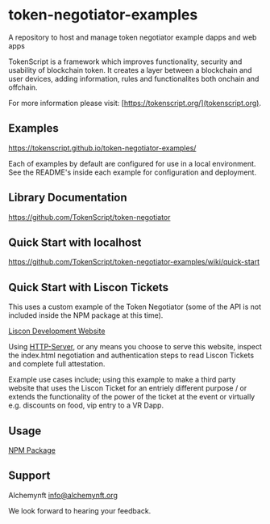 # token-negotiator-examples
A repository to host and manage token negotiator example dapps and web apps

TokenScript is a framework which improves functionality, security and usability of blockchain token. It creates a layer between a blockchain and user devices, adding information, rules and functionalites both onchain and offchain. 

For more information please visit: [https://tokenscript.org/](tokenscript.org).

## Examples

https://tokenscript.github.io/token-negotiator-examples/

Each of examples by default are configured for use in a local environment.
See the README's inside each example for configuration and deployment.

## Library Documentation

https://github.com/TokenScript/token-negotiator

## Quick Start with localhost

https://github.com/TokenScript/token-negotiator-examples/wiki/quick-start

## Quick Start with Liscon Tickets

This uses a custom example of the Token Negotiator (some of the API is not included inside the NPM package at this time).

[Liscon Development Website](https://github.com/TokenScript/token-negotiator-examples/tree/main/liscon-website)

Using [HTTP-Server](https://www.npmjs.com/package/http-server), or any means you choose to serve this website, inspect the index.html
negotiation and authentication steps to read Liscon Tickets and complete full attestation.

Example use cases include; using this example to make a third party website that uses the Liscon Ticket for an entriely different purpose / or extends the functionality of the power of the ticket at the event or virtually e.g. discounts on food, vip entry to a VR Dapp. 

## Usage

[NPM Package](https://www.npmjs.com/package/@alphawallet/token-negotiator)

## Support

Alchemynft <info@alchemynft.org>

We look forward to hearing your feedback.
